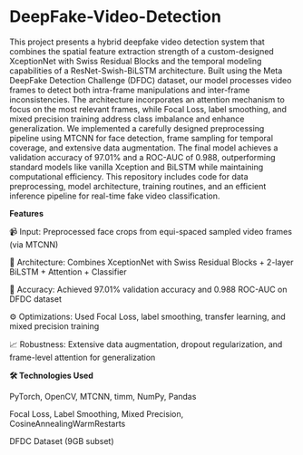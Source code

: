 # DeepFake-Video-Detection

This project presents a hybrid deepfake video detection system that combines the spatial feature extraction strength of a custom-designed XceptionNet with Swiss Residual Blocks and the temporal modeling capabilities of a ResNet-Swish-BiLSTM architecture. Built using the Meta DeepFake Detection Challenge (DFDC) dataset, our model processes video frames to detect both intra-frame manipulations and inter-frame inconsistencies. The architecture incorporates an attention mechanism to focus on the most relevant frames, while Focal Loss, label smoothing, and mixed precision training address class imbalance and enhance generalization. We implemented a carefully designed preprocessing pipeline using MTCNN for face detection, frame sampling for temporal coverage, and extensive data augmentation. The final model achieves a validation accuracy of 97.01% and a ROC-AUC of 0.988, outperforming standard models like vanilla Xception and BiLSTM while maintaining computational efficiency. This repository includes code for data preprocessing, model architecture, training routines, and an efficient inference pipeline for real-time fake video classification.

**Features**

📹 Input: Preprocessed face crops from equi-spaced sampled video frames (via MTCNN)

🧠 Architecture: Combines XceptionNet with Swiss Residual Blocks + 2-layer BiLSTM + Attention + Classifier

🎯 Accuracy: Achieved 97.01% validation accuracy and 0.988 ROC-AUC on DFDC dataset

⚙️ Optimizations: Used Focal Loss, label smoothing, transfer learning, and mixed precision training

📈 Robustness: Extensive data augmentation, dropout regularization, and frame-level attention for generalization


**🛠 Technologies Used**

PyTorch, OpenCV, MTCNN, timm, NumPy, Pandas

Focal Loss, Label Smoothing, Mixed Precision, CosineAnnealingWarmRestarts

DFDC Dataset (9GB subset)
